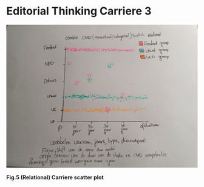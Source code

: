 # Editorial Thinking Carriere 3

 

![](../.gitbook/assets/carriere.jpeg)

**Fig.5 \(Relational\) Carriere scatter plot**

